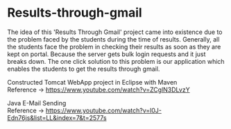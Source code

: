 # Results-through-gmail

The idea of this 'Results Through Gmail' project came into existence due to the problem faced by the students during the time of results. Generally, all the students face the problem in checking their results as soon as they are kept on portal. Because the server gets bulk login requests and it just breaks down. The one click solution to this problem is our application which enables the students to get the results through gmail.

Constructed Tomcat WebApp project in Eclipse with Maven <br/>
Reference -> https://www.youtube.com/watch?v=ZCglN3DLvzY

Java E-Mail Sending <br/>
Reference -> https://www.youtube.com/watch?v=l0J-Edn76js&list=LL&index=7&t=2577s
